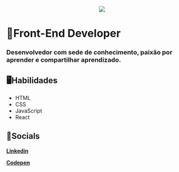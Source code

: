 <p align='center'>
  <img align='center' src="https://media.giphy.com/media/LmNwrBhejkK9EFP504/giphy.gif">
<p/>


# 🌃Front-End Developer

### Desenvolvedor com sede de conhecimento, paixão por aprender e compartilhar aprendizado.

## 🖥Habilidades

- HTML 
- CSS
- JavaScript
- React

## 📱Socials

[**Linkedin**](https://www.linkedin.com/in/deric-parra-73774a143/)

[**Codepen**](https://codepen.io/DericRangel013)
